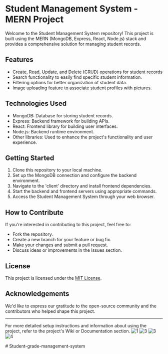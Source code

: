
# Student Management System - MERN Project

Welcome to the Student Management System repository! This project is built using the MERN (MongoDB, Express, React, Node.js) stack and provides a comprehensive solution for managing student records.

## Features

- Create, Read, Update, and Delete (CRUD) operations for student records
- Search functionality to easily find specific student information.
- Filtering options for better organization of student data.
- Image uploading feature to associate student profiles with pictures.

## Technologies Used

- MongoDB: Database for storing student records.
- Express: Backend framework for building APIs.
- React: Frontend library for building user interfaces.
- Node.js: Backend runtime environment.
- Other libraries: Used to enhance the project's functionality and user experience.

## Getting Started

1. Clone this repository to your local machine.
2. Set up the MongoDB connection and configure the backend environment.
3. Navigate to the 'client' directory and install frontend dependencies.
4. Start the backend and frontend servers using appropriate commands.
5. Access the Student Management System through your web browser.

## How to Contribute

If you're interested in contributing to this project, feel free to:

- Fork the repository.
- Create a new branch for your feature or bug fix.
- Make your changes and submit a pull request.
- Discuss ideas or improvements in the Issues section.

## License

This project is licensed under the [MIT License](LICENSE).

## Acknowledgements

We'd like to express our gratitude to the open-source community and the contributors who helped shape this project.

---

For more detailed setup instructions and information about using the project, refer to the project's Wiki or Documentation section.
![1](https://github.com/SarangaSiriwardhana9/Student-Management-System-Using-MERN-STACK/assets/99233703/24fcd245-1f3b-4bea-ba78-8c0beb148237)
![3](https://github.com/SarangaSiriwardhana9/Student-Management-System-Using-MERN-STACK/assets/99233703/858cc4dd-dd30-4a02-8cdd-cdfddd050010)
![3](https://github.com/SarangaSiriwardhana9/Student-Management-System-Using-MERN-STACK/assets/99233703/61d01603-1aed-4616-b72b-4ed12d50431a)
![4](https://github.com/SarangaSiriwardhana9/Student-Management-System-Using-MERN-STACK/assets/99233703/ce3263a4-1b9d-4ae9-8837-7cbcfff5a591)



#   S t u d e n t - g r a d e - m a n a g e m e n t - s y s t e m  
 